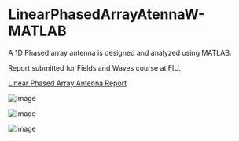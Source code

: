# LinearPhasedArrayAtennaW-MATLAB
A 1D Phased array antenna is designed and analyzed using MATLAB. 

Report submitted for Fields and Waves course at FIU. 

[Linear Phased Array Antenna Report](https://docs.google.com/document/d/17YoPxKiBSjOIX5m4HPAw5J8-H-IGabhbvXDnrZOxo6o/edit?usp=sharing)


![image](https://user-images.githubusercontent.com/115327300/194720983-c1d6844b-485d-4e7e-926e-ec3623621e62.png)


![image](https://user-images.githubusercontent.com/115327300/194720940-95fe1601-2f8e-4d8a-bdf4-4cc120c6fd7c.png)


![image](https://user-images.githubusercontent.com/115327300/194720956-877e02ef-64ed-4e3f-8f52-bf5abf721146.png)


